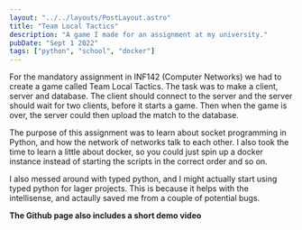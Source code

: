 ```yaml
---
layout: "../../layouts/PostLayout.astro"
title: "Team Local Tactics"
description: "A game I made for an assignment at my university."
pubDate: "Sept 1 2022"
tags: ["python", "school", "docker"]
---
```


For the mandatory assignment in INF142 (Computer Networks) we had to create a game called Team Local Tactics. The task was to make a client, server and database. The client should connect to the server and the server should wait for two clients, before it starts a game. Then when the game is over, the server could then upload the match to the database.

The purpose of this assignment was to learn about socket programming in Python, and how the network of networks talk to each other. I also took the time to learn a little about docker, so you could just spin up a docker instance instead of starting the scripts in the correct order and so on.

I also messed around with typed python, and I might actually start using typed python for lager projects. This is because it helps with the intellisense, and actaully saved me from a couple of potential bugs.

**The Github page also includes a short demo video**
